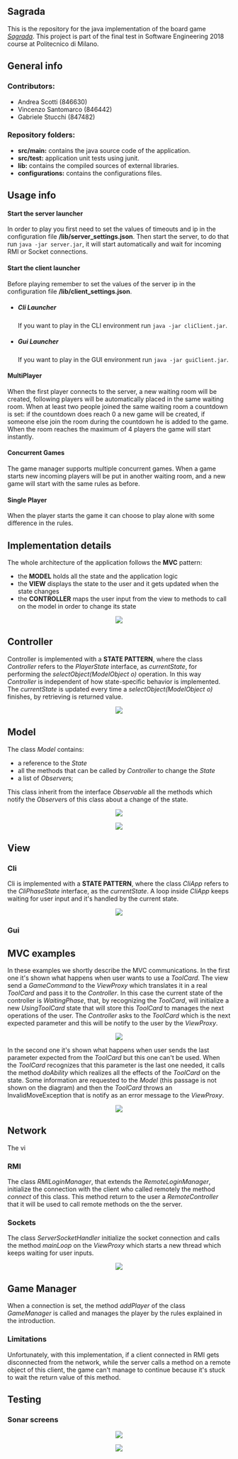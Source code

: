 

## Sagrada #

This is the repository for the java implementation of the board game *[Sagrada](http://floodgategames.com/Sagrada/)*. This project is part of the final test in Software Engineering 2018 course at Politecnico di Milano.

## General info ##

### Contributors: ###
* Andrea Scotti (846630)
* Vincenzo Santomarco (846442)
* Gabriele Stucchi (847482)

### Repository folders: ###

* **src/main:** contains the java source code of the application.
* **src/test:** application unit tests using junit.
* **lib:** contains the compiled sources of external libraries.
* **configurations:** contains the configurations files.

## Usage info ##

#### Start the server launcher ####

In order to play you first need to set the values of timeouts and ip in the configuration file **/lib/server_settings.json**.
Then start the server, to do that run `java -jar server.jar`, it will start automatically and wait for incoming RMI or Socket connections.

#### Start the client launcher ####

Before playing remember to set the values of the server ip in the configuration file **/lib/client_settings.json**.
* ##### Cli Launcher ##### 

    If you want to play in the CLI environment  run `java -jar cliClient.jar`.

* ##### Gui Launcher #####

    If you want to play in the GUI environment run `java -jar guiClient.jar`.

#### MultiPlayer ####

When the first player connects to the server, a new waiting room will be created, following players will be automatically placed in the same waiting room. When at least two people joined the same waiting room a countdown is set: if the countdown does reach 0 a new game will be created, if someone else join the room during the countdown he is added to the game. When the room reaches the maximum of 4 players the game will start instantly.

#### Concurrent Games  ####

The game manager supports multiple concurrent games. When a game starts new incoming players will be put in another waiting room, and a new game will start with the same rules as before.

#### Single Player ####

When the player starts the game it can choose to play alone with some difference in the rules.

## Implementation details ##

The whole architecture of the application follows the **MVC** pattern:
* the **MODEL** holds all the state and the application logic
* the **VIEW** displays the state to the user and it gets updated when the state changes
* the **CONTROLLER** maps the user input from the view to methods to call on the model in order to change its state

<p align="center"><img src="docs/MVC.png"></p>

## Controller ##

Controller is implemented with a **STATE PATTERN**, where the class *Controller* refers to the *PlayerState* interface, as *currentState*, for performing the *selectObject(ModelObject o)* operation.
In this way *Controller* is independent of how state-specific behavior is implemented. The *currentState* is updated every time a *selectObject(ModelObject o)* finishes, by retrieving is returned value.

<p align="center"><img src="docs/controller.png"></p>

## Model ##

The class *Model* contains:
* a reference to the *State*
* all the methods that can be called by *Controller* to change the *State*
* a list of *Observer*s;

This class inherit from the interface *Observable* all the methods which notify the *Observer*s of this class about a change of the state.

<p align="center"><img src="docs/model.png"></p>

<p align="center"><img src="docs/state.png"></p>

## View ##

### Cli ###

Cli is implemented with a **STATE PATTERN**, where the class *CliApp* refers to the *CliPhaseState* interface, as the *currentState*.
A loop inside *CliApp* keeps waiting for user input and it's handled by the current state. 
<p align="center"><img src="docs/cli.png"></p>

### Gui ###

## MVC examples ##

In these examples we shortly describe the MVC communications.
In the first one it's shown what happens when user wants to use a *ToolCard*. The view send a *GameCommand* to the *ViewProxy* which translates it in a real *ToolCard* and pass it to the *Controller*. In this case the current state of the controller is *WaitingPhase*, that, by recognizing the *ToolCard*, will initialize a new *UsingToolCard* state that will store this *ToolCard* to manages the next operations of the user. The *Controller* asks to the *ToolCard* which is the next expected parameter and this will be notify to the user by the *ViewProxy*.

<p align="center"><img src="docs/sequence1.png"></p>

In the second one it's shown what happens when user sends the last parameter expected from the *ToolCard* but this one can't be used. When the *ToolCard* recognizes that this parameter is the last one needed, it calls the method *doAbility* which realizes all the effects of the *ToolCard* on the state. Some information are requested to the *Model* (this passage is not shown on the diagram) and then the *ToolCard* throws an InvalidMoveException that is notify as an error message to the *ViewProxy*.
<p align="center"><img src="docs/sequence2.png"></p>

## Network ##
The vi

### RMI ###
The class *RMILoginManager*, that extends the *RemoteLoginManager*, initialize the connection with the client who called remotely the method *connect* of this class.
This method return to the user a *RemoteController* that it will be used to call remote methods on the the server.

### Sockets ###
The class *ServerSocketHandler* initialize the socket connection and calls the method *mainLoop* on the *ViewProxy* which starts a new thread which keeps waiting for user inputs.
<p align="center"><img src="docs/network.png"></p>

## Game Manager ##
When a connection is set, the method *addPlayer* of the class *GameManager* is called and manages the player by the rules explained in the introduction.

### Limitations ###

Unfortunately, with this implementation, if a client connected in RMI gets disconnected from the network, while the server calls a method on a remote object of this client, the game can't manage to continue because it's stuck to wait the return value of this method. 

## Testing ##

### Sonar screens
<p align="center"><img src="docs/sonar1.png"></p>
<p align="center"><img src="docs/sonar2.png"></p>


